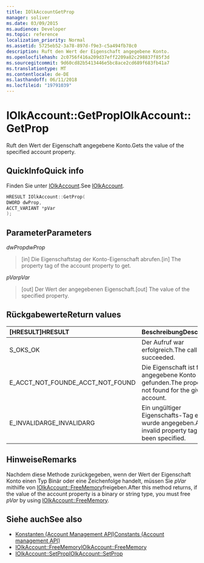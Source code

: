 ```yaml
---
title: IOlkAccountGetProp
manager: soliver
ms.date: 03/09/2015
ms.audience: Developer
ms.topic: reference
localization_priority: Normal
ms.assetid: 5725eb52-3a78-897d-f9e3-c5a494fb78c0
description: Ruft den Wert der Eigenschaft angegebene Konto.
ms.openlocfilehash: 2c0756f416a209d37eff2209a82c298837f85f3d
ms.sourcegitcommit: 9d60cd82b5413446e5bc8ace2cd689f683fb41a7
ms.translationtype: MT
ms.contentlocale: de-DE
ms.lasthandoff: 06/11/2018
ms.locfileid: "19791039"
---
```

# <a name="iolkaccountgetprop"></a><span data-ttu-id="20cdd-103">IOlkAccount::GetProp</span><span class="sxs-lookup"><span data-stu-id="20cdd-103">IOlkAccount::GetProp</span></span>

<span data-ttu-id="20cdd-104">Ruft den Wert der Eigenschaft angegebene Konto.</span><span class="sxs-lookup"><span data-stu-id="20cdd-104">Gets the value of the specified account property.</span></span>
  
## <a name="quick-info"></a><span data-ttu-id="20cdd-105">QuickInfo</span><span class="sxs-lookup"><span data-stu-id="20cdd-105">Quick info</span></span>

<span data-ttu-id="20cdd-106">Finden Sie unter [IOlkAccount](iolkaccount.md).</span><span class="sxs-lookup"><span data-stu-id="20cdd-106">See [IOlkAccount](iolkaccount.md).</span></span>
  
```cpp
HRESULT IOlkAccount::GetProp(  
DWORD dwProp, 
ACCT_VARIANT *pVar 
);
```

## <a name="parameters"></a><span data-ttu-id="20cdd-107">Parameter</span><span class="sxs-lookup"><span data-stu-id="20cdd-107">Parameters</span></span>

<span data-ttu-id="20cdd-108">_dwProp_</span><span class="sxs-lookup"><span data-stu-id="20cdd-108">_dwProp_</span></span>
  
> <span data-ttu-id="20cdd-109">[in] Die Eigenschaftstag der Konto-Eigenschaft abrufen.</span><span class="sxs-lookup"><span data-stu-id="20cdd-109">[in] The property tag of the account property to get.</span></span>
    
<span data-ttu-id="20cdd-110">_pVar_</span><span class="sxs-lookup"><span data-stu-id="20cdd-110">_pVar_</span></span>
  
> <span data-ttu-id="20cdd-111">[out] Der Wert der angegebenen Eigenschaft.</span><span class="sxs-lookup"><span data-stu-id="20cdd-111">[out] The value of the specified property.</span></span>
    
## <a name="return-values"></a><span data-ttu-id="20cdd-112">Rückgabewerte</span><span class="sxs-lookup"><span data-stu-id="20cdd-112">Return values</span></span>

|<span data-ttu-id="20cdd-113">**[HRESULT]**</span><span class="sxs-lookup"><span data-stu-id="20cdd-113">**HRESULT**</span></span>|<span data-ttu-id="20cdd-114">**Beschreibung**</span><span class="sxs-lookup"><span data-stu-id="20cdd-114">**Description**</span></span>|
|:-----|:-----|
|<span data-ttu-id="20cdd-115">S_OK</span><span class="sxs-lookup"><span data-stu-id="20cdd-115">S_OK</span></span>  <br/> |<span data-ttu-id="20cdd-116">Der Aufruf war erfolgreich.</span><span class="sxs-lookup"><span data-stu-id="20cdd-116">The call succeeded.</span></span>  <br/> |
|<span data-ttu-id="20cdd-117">E_ACCT_NOT_FOUND</span><span class="sxs-lookup"><span data-stu-id="20cdd-117">E_ACCT_NOT_FOUND</span></span>  <br/> |<span data-ttu-id="20cdd-118">Die Eigenschaft ist für das angegebene Konto nicht gefunden.</span><span class="sxs-lookup"><span data-stu-id="20cdd-118">The property is not found for the given account.</span></span>  <br/> |
|<span data-ttu-id="20cdd-119">E_INVALIDARG</span><span class="sxs-lookup"><span data-stu-id="20cdd-119">E_INVALIDARG</span></span>  <br/> |<span data-ttu-id="20cdd-120">Ein ungültiger Eigenschafts-Tag es wurde angegeben.</span><span class="sxs-lookup"><span data-stu-id="20cdd-120">An invalid property tag has been specified.</span></span>  <br/> |
   
## <a name="remarks"></a><span data-ttu-id="20cdd-121">Hinweise</span><span class="sxs-lookup"><span data-stu-id="20cdd-121">Remarks</span></span>

<span data-ttu-id="20cdd-122">Nachdem diese Methode zurückgegeben, wenn der Wert der Eigenschaft Konto einen Typ Binär oder eine Zeichenfolge handelt, müssen Sie *pVar* mithilfe von [IOlkAccount::FreeMemory](iolkaccount-freememory.md)freigeben.</span><span class="sxs-lookup"><span data-stu-id="20cdd-122">After this method returns, if the value of the account property is a binary or string type, you must free  *pVar*  by using [IOlkAccount::FreeMemory](iolkaccount-freememory.md).</span></span>
  
## <a name="see-also"></a><span data-ttu-id="20cdd-123">Siehe auch</span><span class="sxs-lookup"><span data-stu-id="20cdd-123">See also</span></span>

- [<span data-ttu-id="20cdd-124">Konstanten (Account Management API)</span><span class="sxs-lookup"><span data-stu-id="20cdd-124">Constants (Account management API)</span></span>](constants-account-management-api.md) 
- [<span data-ttu-id="20cdd-125">IOlkAccount::FreeMemory</span><span class="sxs-lookup"><span data-stu-id="20cdd-125">IOlkAccount::FreeMemory</span></span>](iolkaccount-freememory.md)  
- [<span data-ttu-id="20cdd-126">IOlkAccount::SetProp</span><span class="sxs-lookup"><span data-stu-id="20cdd-126">IOlkAccount::SetProp</span></span>](iolkaccount-setprop.md)

